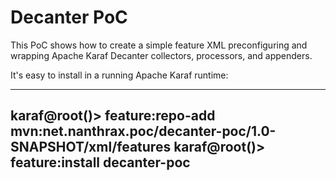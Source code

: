 # Decanter PoC

This PoC shows how to create a simple feature XML preconfiguring and wrapping Apache Karaf Decanter collectors, processors, and appenders.

It's easy to install in a running Apache Karaf runtime:

----
karaf@root()> feature:repo-add mvn:net.nanthrax.poc/decanter-poc/1.0-SNAPSHOT/xml/features
karaf@root()> feature:install decanter-poc
----